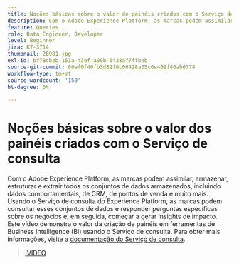 ```yaml
---
title: Noções básicas sobre o valor de painéis criados com o Serviço de consulta
description: Com o Adobe Experience Platform, as marcas podem assimilar, armazenar, estruturar e obter todos os conjuntos de dados armazenados&mdash;incluindo dados comportamentais, de CRM, de ponto de venda e muito mais. Usando o Serviço de consulta do Experience Platform, as marcas podem consultar esses conjuntos de dados e responder perguntas específicas sobre os negócios e, em seguida, começar a gerar insights de impacto. Este vídeo demonstra o valor da criação de painéis em ferramentas de Business Intelligence (BI) usando o Serviço de consulta.
feature: Queries
role: Data Engineer, Developer
level: Beginner
jira: KT-3714
thumbnail: 28981.jpg
exl-id: bf78cbeb-151a-43ef-a90b-6438af7ffbeb
source-git-commit: 00ef0f40fb3d82f0c06428a35c0e402f46ab6774
workflow-type: tm+mt
source-wordcount: '150'
ht-degree: 0%

---
```


# Noções básicas sobre o valor dos painéis criados com o Serviço de consulta

Com o Adobe Experience Platform, as marcas podem assimilar, armazenar, estruturar e extrair todos os conjuntos de dados armazenados, incluindo dados comportamentais, de CRM, de pontos de venda e muito mais. Usando o Serviço de consulta do Experience Platform, as marcas podem consultar esses conjuntos de dados e responder perguntas específicas sobre os negócios e, em seguida, começar a gerar insights de impacto. Este vídeo demonstra o valor da criação de painéis em ferramentas de Business Intelligence (BI) usando o Serviço de consulta. Para obter mais informações, visite a [documentação do Serviço de consulta](https://experienceleague.adobe.com/docs/experience-platform/query/home.html?lang=pt-BR).

>[!VIDEO](https://video.tv.adobe.com/v/28981?learn=on)
